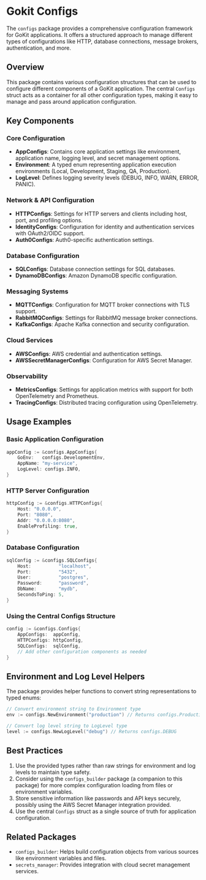 # Gokit Configs

The `configs` package provides a comprehensive configuration framework for GoKit applications. It offers a structured approach to manage different types of configurations like HTTP, database connections, message brokers, authentication, and more.

## Overview

This package contains various configuration structures that can be used to configure different components of a GoKit application. The central `Configs` struct acts as a container for all other configuration types, making it easy to manage and pass around application configuration.

## Key Components

### Core Configuration

- **AppConfigs**: Contains core application settings like environment, application name, logging level, and secret management options.
- **Environment**: A typed enum representing application execution environments (Local, Development, Staging, QA, Production).
- **LogLevel**: Defines logging severity levels (DEBUG, INFO, WARN, ERROR, PANIC).

### Network & API Configuration

- **HTTPConfigs**: Settings for HTTP servers and clients including host, port, and profiling options.
- **IdentityConfigs**: Configuration for identity and authentication services with OAuth2/OIDC support.
- **Auth0Configs**: Auth0-specific authentication settings.

### Database Configuration

- **SQLConfigs**: Database connection settings for SQL databases.
- **DynamoDBConfigs**: Amazon DynamoDB specific configuration.

### Messaging Systems

- **MQTTConfigs**: Configuration for MQTT broker connections with TLS support.
- **RabbitMQConfigs**: Settings for RabbitMQ message broker connections.
- **KafkaConfigs**: Apache Kafka connection and security configuration.

### Cloud Services

- **AWSConfigs**: AWS credential and authentication settings.
- **AWSSecretManagerConfigs**: Configuration for AWS Secret Manager.

### Observability

- **MetricsConfigs**: Settings for application metrics with support for both OpenTelemetry and Prometheus.
- **TracingConfigs**: Distributed tracing configuration using OpenTelemetry.

## Usage Examples

### Basic Application Configuration

```go
appConfig := &configs.AppConfigs{
    GoEnv:   configs.DevelopmentEnv,
    AppName: "my-service",
    LogLevel: configs.INFO,
}
```

### HTTP Server Configuration

```go
httpConfig := &configs.HTTPConfigs{
    Host: "0.0.0.0",
    Port: "8080",
    Addr: "0.0.0.0:8080",
    EnableProfiling: true,
}
```

### Database Configuration

```go
sqlConfig := &configs.SQLConfigs{
    Host:          "localhost",
    Port:          "5432",
    User:          "postgres",
    Password:      "password",
    DbName:        "mydb",
    SecondsToPing: 5,
}
```

### Using the Central Configs Structure

```go
config := &configs.Configs{
    AppConfigs:  appConfig,
    HTTPConfigs: httpConfig,
    SQLConfigs:  sqlConfig,
    // Add other configuration components as needed
}
```

## Environment and Log Level Helpers

The package provides helper functions to convert string representations to typed enums:

```go
// Convert environment string to Environment type
env := configs.NewEnvironment("production") // Returns configs.ProductionEnv

// Convert log level string to LogLevel type
level := configs.NewLogLevel("debug") // Returns configs.DEBUG
```

## Best Practices

1. Use the provided types rather than raw strings for environment and log levels to maintain type safety.
2. Consider using the `configs_builder` package (a companion to this package) for more complex configuration loading from files or environment variables.
3. Store sensitive information like passwords and API keys securely, possibly using the AWS Secret Manager integration provided.
4. Use the central `Configs` struct as a single source of truth for application configuration.

## Related Packages

- `configs_builder`: Helps build configuration objects from various sources like environment variables and files.
- `secrets_manager`: Provides integration with cloud secret management services.
